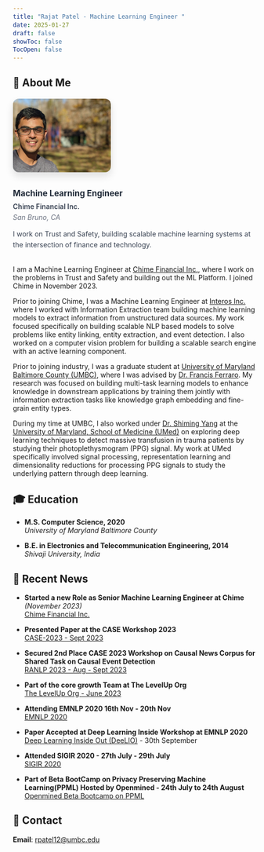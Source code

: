 ```yaml
---
title: "Rajat Patel - Machine Learning Engineer "
date: 2025-01-27
draft: false
showToc: false
TocOpen: false
---
```


## 👋 About Me

<div style="display: flex; align-items: flex-start; gap: 30px; margin: 20px 0 30px 0; flex-wrap: wrap;">
  <div style="flex-shrink: 0;">
    <img src="/img/new_image_1.jfif" alt="Rajat Patel" style="width: 200px; height: 150px; object-fit: cover; border-radius: 12px; box-shadow: 0 8px 16px rgba(0,0,0,0.12);">
  </div>
  <div style="flex: 1; min-width: 300px;">
    <h3 style="margin: 0 0 8px 0; color: #1f2937; font-size: 1.2em; font-weight: 700;">Machine Learning Engineer</h3>
    <p style="margin: 0 0 5px 0; font-weight: 600; color: #374151;">Chime Financial Inc.</p>
    <p style="margin: 0 0 15px 0; color: #6b7280; font-style: italic;">San Bruno, CA</p>
    <p style="margin: 0; line-height: 1.6; color: #374151;">
      I work on Trust and Safety, building scalable machine learning systems at the intersection of finance and technology.
    </p>
  </div>
</div>

I am a Machine Learning Engineer at [Chime Financial Inc.](https://www.chime.com/), where I work on the problems in Trust and Safety and building out the ML Platform. I joined Chime in November 2023.

Prior to joining Chime, I was a Machine Learning Engineer at [Interos Inc.](https://www.interos.ai/) where I worked with Information Extraction team building machine learning models to extract information from unstructured data sources. My work focused specifically on building scalable NLP based models to solve problems like entity linking, entity extraction, and event detection. I also worked on a computer vision problem for building a scalable search engine with an active learning component.

Prior to joining industry, I was a graduate student at [University of Maryland Baltimore County (UMBC)](https://www.umbc.edu/), where I was advised by [Dr. Francis Ferraro](https://www.csee.umbc.edu/~ferraro/). My research was focused on building multi-task learning models to enhance knowledge in downstream applications by training them jointly with information extraction tasks like knowledge graph embedding and fine-grain entity types.

During my time at UMBC, I also worked under [Dr. Shiming Yang](https://www.medschool.umaryland.edu/profiles/Yang-Shiming/) at the [University of Maryland, School of Medicine (UMed)](https://www.medschool.umaryland.edu/) on exploring deep learning techniques to detect massive transfusion in trauma patients by studying their photoplethysmogram (PPG) signal. My work at UMed specifically involved signal processing, representation learning and dimensionality reductions for processing PPG signals to study the underlying pattern through deep learning.

## 🎓 Education

- **M.S. Computer Science, 2020**  
  *University of Maryland Baltimore County*

- **B.E. in Electronics and Telecommunication Engineering, 2014**  
  *Shivaji University, India*

## 📰 Recent News

- **Started a new Role as Senior Machine Learning Engineer at Chime** *(November 2023)*  
  [Chime Financial Inc.](https://www.chime.com)

- **Presented Paper at the CASE Workshop 2023**  
  [CASE-2023 - Sept 2023](https://aclanthology.org/2023.case-1.8.pdf)

- **Secured 2nd Place CASE 2023 Workshop on Causal News Corpus for Shared Task on Causal Event Detection**  
  [RANLP 2023 - Aug - Sept 2023](https://codalab.lisn.upsaclay.fr/competitions/11784#results)

- **Part of the core growth Team at The LevelUp Org**  
  [The LevelUp Org - June 2023](https://www.linkedin.com/posts/areganti_levelupwithus-community-mentoring-activity-7056439174224121856-D0Gu?utm_source=share&utm_medium=member_desktop)

- **Attending EMNLP 2020 16th Nov - 20th Nov**  
  [EMNLP 2020](https://2020.emnlp.org/)

- **Paper Accepted at Deep Learning Inside Workshop at EMNLP 2020**  
  [Deep Learning Inside Out (DeeLIO)](https://sites.google.com/view/deelio-ws/accepted-papers_1?authuser=0) - 30th September

- **Attended SIGIR 2020 - 27th July - 29th July**  
  [SIGIR 2020](https://sigir.org/sigir2020/)

- **Part of Beta BootCamp on Privacy Preserving Machine Learning(PPML) Hosted by Openmined - 24th July to 24th August**  
  [Openmined Beta Bootcamp on PPML](https://blog.openmined.org/meet-the-15-participants-in-the-first-openmined-bootcamp/)

## 📧 Contact

**Email**: [rpatel12@umbc.edu](mailto:rpatel12@umbc.edu) 
